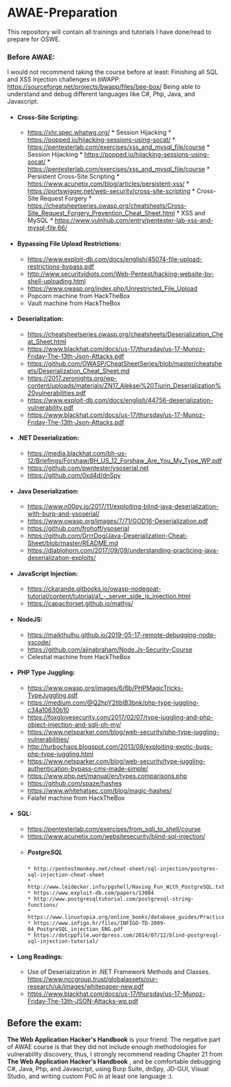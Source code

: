 # AWAE-Preparation
This repository will contain all trainings and tutorials I have done/read to prepare for OSWE.

### Before AWAE:
I would not recommend taking the course before at least:
Finishing all SQL and XSS Injection challenges in bWAPP:
https://sourceforge.net/projects/bwapp/files/bee-box/ 
Being able to understand and debug different languages like C#, Php, Java, and Javascript. 

* #### Cross-Site Scripting:
    * https://xhr.spec.whatwg.org/
          * Session Hijacking 
          * https://popped.io/hijacking-sessions-using-socat/
          * https://pentesterlab.com/exercises/xss_and_mysql_file/course
          * Session Hijacking 
          * https://popped.io/hijacking-sessions-using-socat/
          * https://pentesterlab.com/exercises/xss_and_mysql_file/course
          * Persistent Cross-Site Scripting
          * https://www.acunetix.com/blog/articles/persistent-xss/
          * https://portswigger.net/web-security/cross-site-scripting
          * Cross-Site Request Forgery
          * https://cheatsheetseries.owasp.org/cheatsheets/Cross-Site_Request_Forgery_Prevention_Cheat_Sheet.html 
          * XSS and MySQL
          * https://www.vulnhub.com/entry/pentester-lab-xss-and-mysql-file,66/

* #### Bypassing File Upload Restrictions:
    * https://www.exploit-db.com/docs/english/45074-file-upload-restrictions-bypass.pdf
    * http://www.securityidiots.com/Web-Pentest/hacking-website-by-shell-uploading.html
    * https://www.owasp.org/index.php/Unrestricted_File_Upload
    * Popcorn machine from HackTheBox
    * Vault machine from HackTheBox

* #### Deserialization:
    * https://cheatsheetseries.owasp.org/cheatsheets/Deserialization_Cheat_Sheet.html
    * https://www.blackhat.com/docs/us-17/thursday/us-17-Munoz-Friday-The-13th-Json-Attacks.pdf
    * https://github.com/OWASP/CheatSheetSeries/blob/master/cheatsheets/Deserialization_Cheat_Sheet.md
    * https://2017.zeronights.org/wp-content/uploads/materials/ZN17_Aleksei%20Tiurin_Deserialization%20vulnerabilities.pdf
    * https://www.exploit-db.com/docs/english/44756-deserialization-vulnerability.pdf
    * https://www.blackhat.com/docs/us-17/thursday/us-17-Munoz-Friday-The-13th-Json-Attacks.pdf

* #### .NET Deserialization:
    * https://media.blackhat.com/bh-us-12/Briefings/Forshaw/BH_US_12_Forshaw_Are_You_My_Type_WP.pdf
    * https://github.com/pwntester/ysoserial.net
    * https://github.com/0xd4d/dnSpy

* #### Java Deserialization:
    * https://www.n00py.io/2017/11/exploiting-blind-java-deserialization-with-burp-and-ysoserial/
    * https://www.owasp.org/images/7/71/GOD16-Deserialization.pdf
    * https://github.com/frohoff/ysoserial 
    * https://github.com/GrrrDog/Java-Deserialization-Cheat-Sheet/blob/master/README.md
    * https://diablohorn.com/2017/09/09/understanding-practicing-java-deserialization-exploits/

* #### JavaScript Injection:
    * https://ckarande.gitbooks.io/owasp-nodegoat-tutorial/content/tutorial/a1_-_server_side_js_injection.html
    * https://capacitorset.github.io/mathjs/

* #### NodeJS:
    * https://maikthulhu.github.io/2019-05-17-remote-debugging-node-vscode/
    * https://github.com/ajinabraham/Node.Js-Security-Course
    * Celestial machine from HackTheBox

* #### PHP Type Juggling:
    * https://www.owasp.org/images/6/6b/PHPMagicTricks-TypeJuggling.pdf 
    * https://medium.com/@Q2hpY2tlblB3bnk/php-type-juggling-c34a10630b10 
    * https://foxglovesecurity.com/2017/02/07/type-juggling-and-php-object-injection-and-sqli-oh-my/
    * https://www.netsparker.com/blog/web-security/php-type-juggling-vulnerabilities/
    * http://turbochaos.blogspot.com/2013/08/exploiting-exotic-bugs-php-type-juggling.html
    * https://www.netsparker.com/blog/web-security/type-juggling-authentication-bypass-cms-made-simple/
    * https://www.php.net/manual/en/types.comparisons.php
    * https://github.com/spaze/hashes
    * https://www.whitehatsec.com/blog/magic-hashes/
    * Falafel machine from HackTheBox

* #### SQL:
    * https://pentesterlab.com/exercises/from_sqli_to_shell/course
    * https://www.acunetix.com/websitesecurity/blind-sql-injection/
    * ##### PostgreSQL
          * http://pentestmonkey.net/cheat-sheet/sql-injection/postgres-sql-injection-cheat-sheet
          * http://www.leidecker.info/pgshell/Having_Fun_With_PostgreSQL.txt
          * https://www.exploit-db.com/papers/13084
          * http://www.postgresqltutorial.com/postgresql-string-functions/ 
          * https://www.linuxtopia.org/online_books/database_guides/Practical_PostgreSQL_database/c7547_002.htm
          * https://www.infigo.hr/files/INFIGO-TD-2009-04_PostgreSQL_injection_ENG.pdf
          * https://dotcppfile.wordpress.com/2014/07/12/blind-postgresql-sql-injection-tutorial/

* #### Long Readings:
    * Use of Deserialization in .NET Framework Methods and Classes.
https://www.nccgroup.trust/globalassets/our-research/uk/images/whitepaper-new.pdf
    * https://www.blackhat.com/docs/us-17/thursday/us-17-Munoz-Friday-The-13th-JSON-Attacks-wp.pdf

## Before the exam:
**The Web Application Hacker's Handbook** is your friend. The negative part of AWAE course is that they did not include enough methodologies for vulnerability discovery, thus, I strongly recommend reading Chapter 21 from **The Web Application Hacker's Handbook** , and be comfortable debugging C#, Java, Php, and Javascript, using Burp Suite, dnSpy, JD-GUI, Visual Studio, and writing custom PoC in at least one language :).
